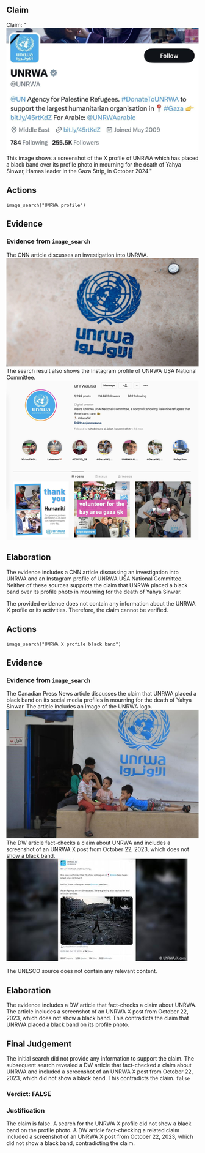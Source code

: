 ## Claim
Claim: "![image 18](media/24.jpg) This image shows a screenshot of the X profile of UNRWA which has placed a black band over its profile photo in mourning for the death of Yahya Sinwar, Hamas leader in the Gaza Strip, in October 2024."

## Actions
```
image_search("UNRWA profile")
```

## Evidence
### Evidence from `image_search`
The CNN article discusses an investigation into UNRWA. ![image 14097](media/2025-09-01_09-04-1756717447-558305.jpg) The search result also shows the Instagram profile of UNRWA USA National Committee. ![image 14098](media/2025-09-01_09-04-1756717449-894485.jpg)


## Elaboration
The evidence includes a CNN article discussing an investigation into UNRWA and an Instagram profile of UNRWA USA National Committee. Neither of these sources supports the claim that UNRWA placed a black band over its profile photo in mourning for the death of Yahya Sinwar.

The provided evidence does not contain any information about the UNRWA X profile or its activities. Therefore, the claim cannot be verified.


## Actions
```
image_search("UNRWA X profile black band")
```

## Evidence
### Evidence from `image_search`
The Canadian Press News article discusses the claim that UNRWA placed a black band on its social media profiles in mourning for the death of Yahya Sinwar. The article includes an image of the UNRWA logo. ![image 14102](media/2025-09-01_09-04-1756717468-942498.jpg) The DW article fact-checks a claim about UNRWA and includes a screenshot of an UNRWA X post from October 22, 2023, which does not show a black band. ![image 14103](media/2025-09-01_09-04-1756717469-363247.jpg)

The UNESCO source does not contain any relevant content.


## Elaboration
The evidence includes a DW article that fact-checks a claim about UNRWA. The article includes a screenshot of an UNRWA X post from October 22, 2023, which does not show a black band. This contradicts the claim that UNRWA placed a black band on its profile photo.


## Final Judgement
The initial search did not provide any information to support the claim. The subsequent search revealed a DW article that fact-checked a claim about UNRWA and included a screenshot of an UNRWA X post from October 22, 2023, which did not show a black band. This contradicts the claim. `false`

### Verdict: FALSE

### Justification
The claim is false. A search for the UNRWA X profile did not show a black band on the profile photo. A DW article fact-checking a related claim included a screenshot of an UNRWA X post from October 22, 2023, which did not show a black band, contradicting the claim.
